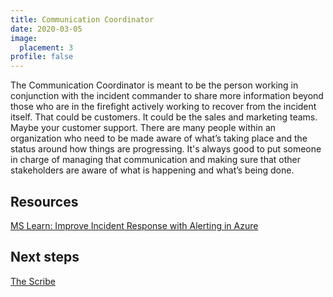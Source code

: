 ```yaml
---
title: Communication Coordinator
date: 2020-03-05
image:
  placement: 3
profile: false
---
```


The Communication Coordinator is meant to be the person working in conjunction with the incident commander to share more information beyond those who are in the firefight actively working to recover from the incident itself. That could be customers. It could be the sales and marketing teams. Maybe your customer support. There are many people within an organization who need to be made aware of what’s taking place and the status around how things are progressing. It's always good to put someone in charge of managing that communication and making sure that other stakeholders are aware of what is happening and what’s being done.

## Resources

[MS Learn: Improve Incident Response with Alerting in Azure](https://docs.microsoft.com/en-us/learn/modules/incident-response-with-alerting-on-azure/)

## Next steps

[The Scribe](/post/scribe/)